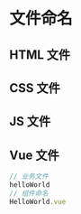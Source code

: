 # 文件命名

## HTML 文件

## CSS 文件

## JS 文件

## Vue 文件

```js
// 业务文件
helloWorld
// 组件命名
HelloWorld.vue
```
